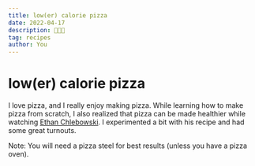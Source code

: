 ```yaml
---
title: low(er) calorie pizza
date: 2022-04-17
description: 🍕🍕🍕
tag: recipes
author: You
---
```


# low(er) calorie pizza
I love pizza, and I really enjoy making pizza. While learning how to make pizza from scratch, I also realized that pizza can be made healthier while watching [Ethan Chlebowski](https://www.youtube.com/c/CookwithE). I experimented a bit with his recipe and had some great turnouts. 

Note: You will need a pizza steel for best results (unless you have a pizza oven).

